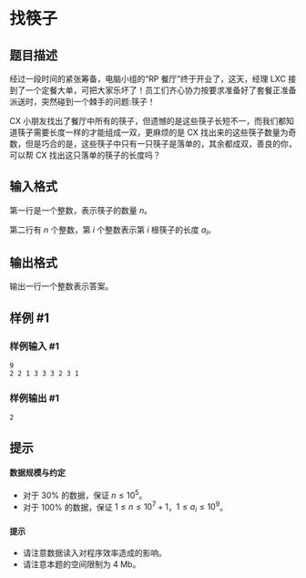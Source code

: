 # 找筷子

## 题目描述

经过一段时间的紧张筹备，电脑小组的“RP 餐厅”终于开业了，这天，经理 LXC 接到了一个定餐大单，可把大家乐坏了！员工们齐心协力按要求准备好了套餐正准备派送时，突然碰到一个棘手的问题:筷子！

CX 小朋友找出了餐厅中所有的筷子，但遗憾的是这些筷子长短不一，而我们都知道筷子需要长度一样的才能组成一双，更麻烦的是 CX 找出来的这些筷子数量为奇数，但是巧合的是，这些筷子中只有一只筷子是落单的，其余都成双，善良的你，可以帮 CX 找出这只落单的筷子的长度吗？


## 输入格式

第一行是一个整数，表示筷子的数量 $n$。

第二行有 $n$ 个整数，第 $i$ 个整数表示第 $i$ 根筷子的长度 $a_i$。

## 输出格式

输出一行一个整数表示答案。

## 样例 #1

### 样例输入 #1
```
9
2 2 1 3 3 3 2 3 1
```

### 样例输出 #1

```
2
```

## 提示

#### 数据规模与约定

- 对于 $30\%$ 的数据，保证 $n \leq 10^5$。
- 对于 $100\%$ 的数据，保证 $1 \leq n \leq 10^7 + 1$，$1 \leq a_i \leq 10^9$。


#### 提示

- 请注意数据读入对程序效率造成的影响。
- 请注意本题的空间限制为 $4$ Mb。
